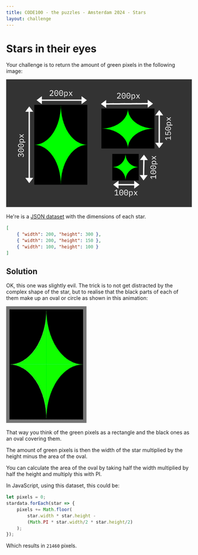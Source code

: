 ```yaml
---
title: CODE100 - the puzzles - Amsterdam 2024 - Stars
layout: challenge
---
```


# Stars in their eyes

Your challenge is to return the amount of green pixels in the following image:

![stars with dimensions](stars.png)

He're is a [JSON dataset](stars.json) with the dimensions of each star.

```json
[
    { "width": 200, "height": 300 },
    { "width": 200, "height": 150 },
    { "width": 100, "height": 100 }
]
```

<!-- details -->
<!-- summary -->
## Solution
<!-- endsummary -->

OK, this one was slightly evil. The trick is to not get distracted by the complex shape of the star, but to realise that the black parts of each of them make up an oval or circle as shown in this animation: 

![slicing the star and moving each part so it becomes an oval](startocircle.gif)

That way you think of the green pixels as a rectangle and the black ones as an oval covering them. 

The amount of green pixels is then the width of the star multiplied by the height minus the area of the oval. 

You can calculate the area of the oval by taking half the width multiplied by half the height and multiply this with PI. 

In JavaScript, using this dataset, this could be: 

```javascript
let pixels = 0;
stardata.forEach(star => {
    pixels += Math.floor(
        star.width * star.height - 
        (Math.PI * star.width/2 * star.height/2)
    );
});
```
Which results in `21460` pixels.

<!-- enddetails -->
